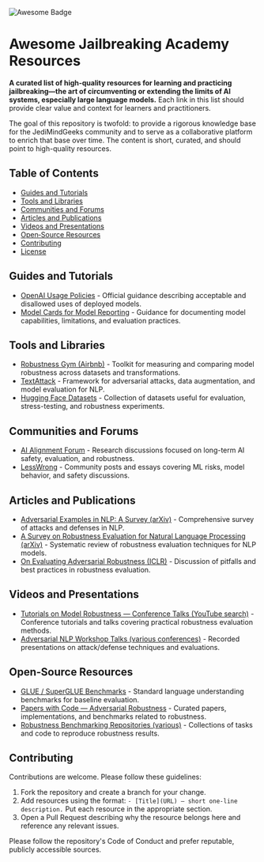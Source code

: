 ![Awesome Badge](https://awesome.re/badge-flat.svg)
# Awesome Jailbreaking Academy Resources

**A curated list of high-quality resources for learning and practicing jailbreaking—the art of circumventing or extending the limits of AI systems, especially large language models.** Each link in this list should provide clear value and context for learners and practitioners.

The goal of this repository is twofold: to provide a rigorous knowledge base for the JediMindGeeks community and to serve as a collaborative platform to enrich that base over time. The content is short, curated, and should point to high-quality resources.

## Table of Contents

- [Guides and Tutorials](#guides-and-tutorials)
- [Tools and Libraries](#tools-and-libraries)
- [Communities and Forums](#communities-and-forums)
- [Articles and Publications](#articles-and-publications)
- [Videos and Presentations](#videos-and-presentations)
- [Open‑Source Resources](#opensource-resources)
- [Contributing](#contributing)
- [License](#license)

## Guides and Tutorials

- [OpenAI Usage Policies](https://openai.com/policies/usage-policies) - Official guidance describing acceptable and disallowed uses of deployed models.
- [Model Cards for Model Reporting](https://modelcards.withgoogle.com/about) - Guidance for documenting model capabilities, limitations, and evaluation practices.

## Tools and Libraries

- [Robustness Gym (Airbnb)](https://github.com/airbnb/robustness-gym) - Toolkit for measuring and comparing model robustness across datasets and transformations.
- [TextAttack](https://github.com/QData/TextAttack) - Framework for adversarial attacks, data augmentation, and model evaluation for NLP.
- [Hugging Face Datasets](https://huggingface.co/datasets) - Collection of datasets useful for evaluation, stress-testing, and robustness experiments.

## Communities and Forums

- [AI Alignment Forum](https://www.alignmentforum.org) - Research discussions focused on long-term AI safety, evaluation, and robustness.
- [LessWrong](https://www.lesswrong.com) - Community posts and essays covering ML risks, model behavior, and safety discussions.

## Articles and Publications

- [Adversarial Examples in NLP: A Survey (arXiv)](https://arxiv.org/abs/1812.05271) - Comprehensive survey of attacks and defenses in NLP.
- [A Survey on Robustness Evaluation for Natural Language Processing (arXiv)](https://arxiv.org/abs/2009.07012) - Systematic review of robustness evaluation techniques for NLP models.
- [On Evaluating Adversarial Robustness (ICLR)](https://arxiv.org/abs/1902.06705) - Discussion of pitfalls and best practices in robustness evaluation.

## Videos and Presentations

- [Tutorials on Model Robustness — Conference Talks (YouTube search)](https://www.youtube.com/results?search_query=model+robustness+tutorial) - Conference tutorials and talks covering practical robustness evaluation methods.
- [Adversarial NLP Workshop Talks (various conferences)](https://www.youtube.com/results?search_query=adversarial+nlp+workshop) - Recorded presentations on attack/defense techniques and evaluations.

## Open‑Source Resources

- [GLUE / SuperGLUE Benchmarks](https://gluebenchmark.com) - Standard language understanding benchmarks for baseline evaluation.
- [Papers with Code — Adversarial Robustness](https://paperswithcode.com/task/adversarial-robustness) - Curated papers, implementations, and benchmarks related to robustness.
- [Robustness Benchmarking Repositories (various)](https://paperswithcode.com) - Collections of tasks and code to reproduce robustness results.

## Contributing

Contributions are welcome. Please follow these guidelines:

1. Fork the repository and create a branch for your change.
2. Add resources using the format: `- [Title](URL) — short one-line description.` Put each resource in the appropriate section.
3. Open a Pull Request describing why the resource belongs here and reference any relevant issues.

Please follow the repository's Code of Conduct and prefer reputable, publicly accessible sources.
